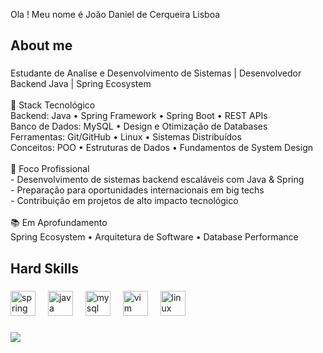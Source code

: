 <p align="left">Ola ! Meu nome é João Daniel de Cerqueira Lisboa</p>

###

<h2 align="left">About me</h2>

###

<p align="left">Estudante de Analíse e Desenvolvimento de Sistemas | Desenvolvedor Backend Java | Spring Ecosystem<br><br>🌟 Stack Tecnológico<br>Backend: Java • Spring Framework • Spring Boot • REST APIs<br>Banco de Dados: MySQL • Design e Otimização de Databases<br>Ferramentas: Git/GitHub • Linux • Sistemas Distribuídos<br>Conceitos: POO • Estruturas de Dados • Fundamentos de System Design<br><br>🚀 Foco Profissional<br>- Desenvolvimento de sistemas backend escaláveis com Java & Spring<br>- Preparação para oportunidades internacionais em big techs<br>- Contribuição em projetos de alto impacto tecnológico<br><br>📚 Em Aprofundamento<br>Spring Ecosystem • Arquitetura de Software • Database Performance</p>

###

<h2 align="left">Hard Skills</h2>

###

<div align="left">
  <img src="https://cdn.jsdelivr.net/gh/devicons/devicon/icons/spring/spring-original.svg" height="40" alt="spring logo"  />
  <img width="12" />
  <img src="https://cdn.jsdelivr.net/gh/devicons/devicon/icons/java/java-original.svg" height="40" alt="java logo"  />
  <img width="12" />
  <img src="https://cdn.jsdelivr.net/gh/devicons/devicon/icons/mysql/mysql-original.svg" height="40" alt="mysql logo"  />
  <img width="12" />
  <img src="https://cdn.jsdelivr.net/gh/devicons/devicon/icons/vim/vim-original.svg" height="40" alt="vim logo"  />
  <img width="12" />
  <img src="https://cdn.jsdelivr.net/gh/devicons/devicon/icons/linux/linux-original.svg" height="40" alt="linux logo"  />
</div>

###

###

<div>
  <img style="100%" src="https://capsule-render.vercel.app/api?type=waving&height=100&section=header&reversal=false&fontSize=70&fontColor=FFFFFF&fontAlign=50&fontAlignY=50&stroke=-&descSize=20&descAlign=50&descAlignY=50&theme=cobalt"  />
</div>

###
